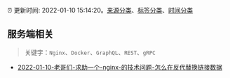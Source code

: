 :alarm_clock: 更新时间: 2022-01-10 15:14:20。[来源分类](../README.md)、[标签分类](../TAGS.md)、[时间分类](../TIMELINE.md)

## 服务端相关


> 关键字：`Nginx`、`Docker`、`GraphQL`、`REST`、`gRPC`



- [2022-01-10-老哥们-求助一个-nginx-的技术问题-怎么在反代替换链接数据](https://www.v2ex.com/t/827422) 